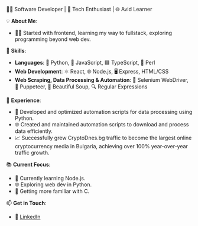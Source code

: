 👨‍💻 Software Developer | 🚀 Tech Enthusiast | 🌐 Avid Learner

💡 **About Me**:
- 🧑‍💻 Started with frontend, learning my way to fullstack, exploring programming beyond web dev.

🔧 **Skills**:
- **Languages**: 🐍 Python, 📜 JavaScript, 🟦 TypeScript, 🐪 Perl
- **Web Development**: ⚛️ React, 🌐 Node.js, 🖥️ Express, HTML/CSS
- **Web Scraping, Data Processing & Automation**: 🤖 Selenium WebDriver, 👾 Puppeteer, 🍲 Beautiful Soup, 🔍 Regular Expressions

🌟 **Experience**:
- 🚀 Developed and optimized automation scripts for data processing using Python.
- 🌐 Created and maintained automation scripts to download and process data efficiently.
- 📈 Successfully grew CryptoDnes.bg traffic to become the largest online cryptocurrency media in Bulgaria, achieving over 100% year-over-year traffic growth.

📚 **Current Focus**:
- 🌱 Currently learning Node.js. 
- 🌐 Exploring web dev in Python.
- 🤖 Getting more familiar with C.
  
📫 **Get in Touch**:
- 💼 [LinkedIn](https://www.linkedin.com/in/andrey-kunev/)
